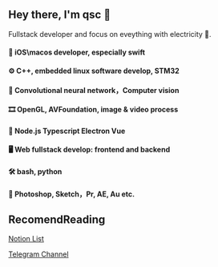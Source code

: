 
## Hey there, I'm qsc 🥳

Fullstack developer and focus on eveything with electricity 🧐.

#### 📱 iOS\macos developer, especially swift  
#### ⚙️ C++, embedded linux software develop, STM32  
#### 🤯 Convolutional neural network，Computer vision  
#### 🎞 OpenGL, AVFoundation, image & video process  
#### 🛴 Node.js Typescript Electron Vue  
#### 🖥 Web fullstack develop: frontend and backend  
#### 🛠 bash, python  
#### 📸 Photoshop, Sketch，Pr, AE, Au etc.  


## RecomendReading

[Notion List](https://www.notion.so/qsc/b57cc9293b7745daa9397c69ee607347?v=8c191a88e9e34591841537eb44e11d4d)

[Telegram Channel](https://t.me/s/knowledge_dock)
